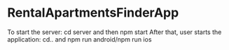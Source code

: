 # RentalApartmentsFinderApp
To start the server: cd server and then npm start
After that, user starts the application: cd.. and npm run android/npm run ios
